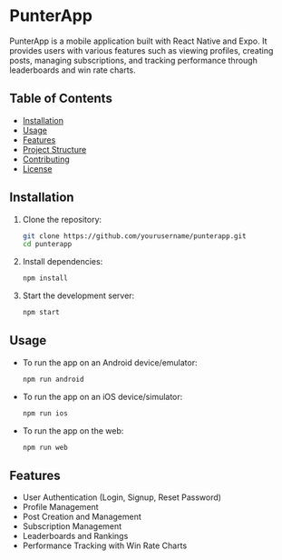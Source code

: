 # PunterApp

PunterApp is a mobile application built with React Native and Expo. It provides users with various features such as viewing profiles, creating posts, managing subscriptions, and tracking performance through leaderboards and win rate charts.

## Table of Contents

- [Installation](#installation)
- [Usage](#usage)
- [Features](#features)
- [Project Structure](#project-structure)
- [Contributing](#contributing)
- [License](#license)

## Installation

1. Clone the repository:
    ```sh
    git clone https://github.com/yourusername/punterapp.git
    cd punterapp
    ```

2. Install dependencies:
    ```sh
    npm install
    ```

3. Start the development server:
    ```sh
    npm start
    ```

## Usage

- To run the app on an Android device/emulator:
    ```sh
    npm run android
    ```

- To run the app on an iOS device/simulator:
    ```sh
    npm run ios
    ```

- To run the app on the web:
    ```sh
    npm run web
    ```

## Features

- User Authentication (Login, Signup, Reset Password)
- Profile Management
- Post Creation and Management
- Subscription Management
- Leaderboards and Rankings
- Performance Tracking with Win Rate Charts
